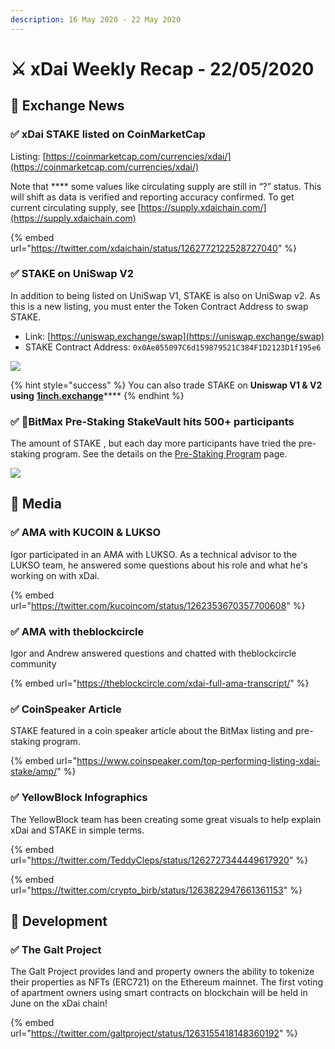 ```yaml
---
description: 16 May 2020 - 22 May 2020
---
```


# ⚔️ xDai Weekly Recap - 22/05/2020

## :satellite: Exchange News

### ✅ **xDai STAKE listed on CoinMarketCap**

Listing: [https://coinmarketcap.com/currencies/xdai/](https://coinmarketcap.com/currencies/xdai/)

Note that **** some values like circulating supply are still in “?” status. This will shift as data is verified and reporting accuracy confirmed. To get current circulating supply, see [https://supply.xdaichain.com/](https://supply.xdaichain.com)

{% embed url="https://twitter.com/xdaichain/status/1262772122528727040" %}

### ✅ **STAKE on UniSwap V2**

In addition to being listed on UniSwap V1, STAKE is also on UniSwap v2. As this is a new listing, you must enter the Token Contract Address to swap STAKE.

* Link: [https://uniswap.exchange/swap](https://uniswap.exchange/swap)
* STAKE Contract Address: `0x0Ae055097C6d159879521C384F1D2123D1f195e6`

![](../../../../.gitbook/assets/uniswapv2.gif)

{% hint style="success" %}
You can also trade STAKE on **Uniswap V1 & V2 using** [**1inch.exchange**](https://1inch.exchange/#/ETH/STAKE)****
{% endhint %}

### ✅ :tada:BitMax Pre-Staking StakeVault hits 500+ participants

The amount of STAKE , but each day more participants have tried the pre-staking program. See the details on the [Pre-Staking Program](../pre-staking-program.md) page.

![](../../../../.gitbook/assets/chart.png)

## :newspaper: Media

### ✅ AMA with KUCOIN & LUKSO

Igor participated in an AMA with LUKSO. As a technical advisor to the LUKSO team, he answered some questions about his role and what he's working on with xDai.

{% embed url="https://twitter.com/kucoincom/status/1262353670357700608" %}

### ✅ AMA with theblockcircle

Igor and Andrew answered questions and chatted with theblockcircle community

{% embed url="https://theblockcircle.com/xdai-full-ama-transcript/" %}

### ✅ CoinSpeaker Article

STAKE featured in a coin speaker article about the BitMax listing and pre-staking program.

{% embed url="https://www.coinspeaker.com/top-performing-listing-xdai-stake/amp/" %}

### ✅ YellowBlock Infographics

The YellowBlock team has been creating some great visuals to help explain xDai and STAKE in simple terms.

{% embed url="https://twitter.com/TeddyCleps/status/1262727344449617920" %}

{% embed url="https://twitter.com/crypto_birb/status/1263822947661361153" %}

## :office: Development

### ✅ The Galt Project

The Galt Project provides land and property owners the ability to tokenize their properties as NFTs (ERC721) on the Ethereum mainnet. The first voting of apartment owners using smart contracts on blockchain will be held in June on the xDai chain!

{% embed url="https://twitter.com/galtproject/status/1263155418148360192" %}

